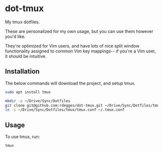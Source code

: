 # dot-tmux

My tmux dotfiles.

These are personalized for my own usage, but you can use them however you'd
like.

They're optimized for Vim users, and have lots of nice split window
functionality assigned to common Vim key mappings-- if you're a Vim user, it
should be intuitive.


## Installation

The below commands will download the project, and setup tmux.

```bash
sudo apt install tmux

mkdir -p ~/Drive/Sync/Dotfiles
git clone git@github.com:rdegges/dot-tmux.git ~/Drive/Sync/Dotfiles/tmux
ln -s ~/Drive/Sync/Dotfiles/tmux/tmux.conf ~/.tmux.conf
```


## Usage

To use tmux, run:

```bash
tmux
```
